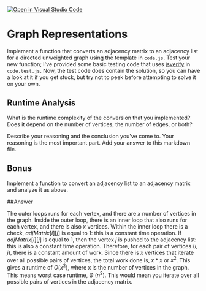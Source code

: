 [![Open in Visual Studio Code](https://classroom.github.com/assets/open-in-vscode-718a45dd9cf7e7f842a935f5ebbe5719a5e09af4491e668f4dbf3b35d5cca122.svg)](https://classroom.github.com/online_ide?assignment_repo_id=12540704&assignment_repo_type=AssignmentRepo)
# Graph Representations

Implement a function that converts an adjacency matrix to an adjacency list for
a directed unweighted graph using the template in `code.js`. Test your new
function; I've provided some basic testing code that uses
[jsverify](https://jsverify.github.io/) in `code.test.js`. Now, the test code
does contain the solution, so you can have a look at it if you get stuck, but
try not to peek before attempting to solve it on your own.

## Runtime Analysis

What is the runtime complexity of the conversion that you implemented? Does it
depend on the number of vertices, the number of edges, or both?

Describe your reasoning and the conclusion you've come to. Your reasoning is the
most important part. Add your answer to this markdown file.

## Bonus

Implement a function to convert an adjacency list to an adjacency matrix and
analyze it as above.

##Answer 

The outer loops runs for each vertex, and there are $x$ number of vertices in the graph. Inside the outer loop, there is an inner loop that also runs for each vertex, and there is also $x$ vertices. Within the inner loop there is a check, $adjMatrix[i][j]$ is equal to $1$: this is a constant time operation. If $adjMatrix[i][j]$ is equal to $1$, then the vertex $j$ is pushed to the adjacency list: this is also a constant time operation. Therefore, for each pair of vertices $(i,j)$, there is a constant amount of work. Since there is $x$ vertices that iterate over all possible pairs of vertices, the total work done is, $x * x$ or $x^2$. This gives a runtime of $O(x^2)$, where x is the number of vertices in the graph. This means worst case runtime, $\Theta$ $(n^2)$. This would mean you iterate over all possible pairs of vertices in the adjacency matrix. 
